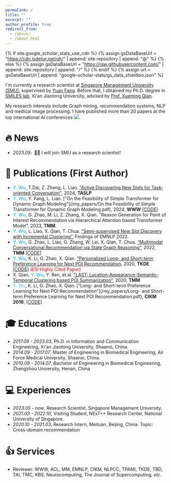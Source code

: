 ```yaml
---
permalink: /
title: ""
excerpt: ""
author_profile: true
redirect_from: 
  - /about/
  - /about.html
---
```


{% if site.google_scholar_stats_use_cdn %}
{% assign gsDataBaseUrl = "https://cdn.jsdelivr.net/gh/" | append: site.repository | append: "@" %}
{% else %}
{% assign gsDataBaseUrl = "https://raw.githubusercontent.com/" | append: site.repository | append: "/" %}
{% endif %}
{% assign url = gsDataBaseUrl | append: "google-scholar-stats/gs_data_shieldsio.json" %}

<span class='anchor' id='about-me'></span>

I'm currently a research scientist at [Singapore Management University (SMU)](https://www.smu.edu.sg/), supervised by [Yuan Fang](https://www.yfang.site/home). Before that, I obtained my Ph.D. degree in [SMILES lab](http://www.smiles-xjtu.com/), Xi'an Jiaotong University, advised by [Prof. Xueming Qian](https://gr.xjtu.edu.cn/web/qianxm).

My research interests include Graph mining, recommendation systems, NLP and medical image processing. I have published more than 20 papers at the top international AI conferences <a href='https://scholar.google.com/citations?user=bRgptuYAAAAJ'><img src="https://img.shields.io/endpoint?url={{ url | url_encode }}&logo=Google%20Scholar&labelColor=f6f6f6&color=9cf&style=flat&label=citations"></a>.

# 🔥 News
- *2023.05*: &nbsp;🎉🎉 I will join SMU as a research scientist!


# 📝 Publications (First Author) 
- <span style="color:#4FC3F7">**Y. Wu**</span>, T.Dai, Z. Zheng, L. Liao. ["Active Discovering New Slots for Task-oriented Conversation"](/my_papers/Active_Discovering_New_Slots_for_Task_oriented_Conversation), 2024, **TASLP** 
- <span style="color:#4FC3F7">**Y. Wu**</span>, Y. Fang, L. Liao. ["On the Feasibility of Simple Transformer for Dynamic Graph Modeling"](/my_papers/On the Feasibility of Simple Transformer for Dynamic Graph Modeling.pdf), 2024, **WWW** [[CODE]](https://github.com/yieshah/SimpleDyG)
- <span style="color:#4FC3F7">**Y. Wu**</span>, G. Zhao, M. Li, Z. Zhang, X. Qian. "Reason Generation for Point of Interest Recommendation via Hierarchical Attention based Transformer Model", 2023, **TMM**.
- <span style="color:#4FC3F7">**Y. Wu**</span>, L. Liao, X. Qian, T. Chua. ["Semi-supervised New Slot Discovery with Incremental Clustering"](/my_papers/2022.findings-emnlp.462.pdf), Findings of EMNLP 2022.
- <span style="color:#4FC3F7">**Y. Wu**</span>, G. Zhao, L. Liao, G. Zhang, W. Lei, X. Qian, T. Chua. [“Multimodal Conversational Recommendation via State Graph Reasoning”](/my_papers/State_Graph_Reasoning_for_Multimodal_Conversational_Recommendation.pdf), 2022, **TMM** [[CODE]](https://github.com/yieshah/SGR)
- <span style="color:#4FC3F7">**Y. Wu**</span>, K. Li, G. Zhao, X. Qian. [“Personalized Long- and Short-term Preference Learning for Next POI Recommendation](/my_papers/Personalized_Long-_and_Short-term_Preference_Learning_for_Next_POI_Recommendation.pdf), 2020, **TKDE** [[CODE]](https://github.com/yieshah/PLSPL) <span style="color:red">(ESI Highly Cited Paper)</span>
- X. Qian, <span style="color:#4FC3F7">**Y. Wu**</span>, Y. Ren, et.al. [“LAST: Location-Appearance-Semantic-Temporal Clustering based POI Summarization”](/my_papers/LAST_Location-Appearance-Semantic-Temporal_Clustering_Based_POI_Summarization.pdf), 2020, **TMM**
- <span style="color:#4FC3F7">Y. Wu</span>, K. Li, G. Zhao, X. Qian. [“Long- and Short-term Preference Learning for Next POI Recommendation”](/my_papers/Long- and Short-term Preference Learning for Next POI Recommendation.pdf), **CIKM 2019**, [[CODE]](https://github.com/yieshah/PLSPL) 


# 🎓 Educations
- *2017.09 - 2023.03*,	Ph.D. in Information and Communication Engineering, Xi'an Jiaotong University, Shaanxi, China.
- *2014.09 - 2017.07*,	Master of Engineering in Biomedical Engineering, Air Force Medical University, Shaanxi, China.
- *2010.09 - 2014.07*,	Bachelor of Engineering in Biomedical Engineering, Zhengzhou University, Henan, China

# 💻 Experiences
- *2023.05 - now*, Research Scientist, Singapore Management University.
- *2021.03 - 2022.10*, Visiting Student, NExT++ Research Center, National University of Singapore. 
- *2020.10 - 2021.03*, Research Intern, Meituan, Beijing, China. Topic: Cross-domain recommendation

# 👍 Services
- Reviewer: WWW, ACL, MM, EMNLP, CIKM, NLPCC, TPAMI, TKDE, TBD, TAI, TMC, KBS, Neurocomputing, The Journal of Supercomputing, *etc*.


